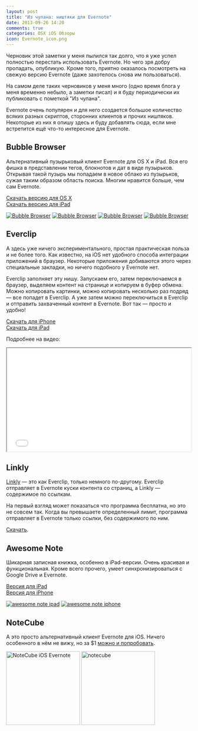 ```yaml
---
layout: post
title: "Из чулана: ништяки для Evernote"
date: 2013-09-26 14:20
comments: true
categories: OSX iOS Обзоры
icon: Evernote_icon.png
---
```

Черновик этой заметки у меня пылился так долго, что я уже успел полностью перестать использовать Evernote. Но чего зря добру пропадать, опубликую. Кроме того, приятно оказалось посмотреть на свежую версию Evernote (даже захотелось снова им пользоваться).

На самом деле таких черновиков у меня много (одно время блога у меня временно небыло, а заметки писал) и я буду периодически их публиковать с пометкой "Из чулана".

Evernote очень популярен и для него создается большое количество всяких разных скриптов, сторонних клиентов и прочих ништяков. Некоторые из них я опишу здесь и буду добавлять сюда, если мне встретится ещё что-то интересное для Evernote.
<!--more-->

## Bubble Browser

Альтернативный пузырьковый клиент Evernote для OS X и iPad. Вся его фишка в представлении тегов, блокнотов и дат в виде пузырьков. Открывая такой пузырь мы попадаем в новое облако из пузырьков, сужая таким образом область поиска. Многим нравится больше, чем сам Evernote.

[Скачать версию для OS X](https://itunes.apple.com/us/app/bubble-browser-for-evernote/id545988675?mt=12)  
[Скачать версию для iPad](https://itunes.apple.com/us/app/bubble-browser-for-evernote/id672206905?ls=1&mt=8)

<a class="screenshot" href="https://www.monosnap.com/image/4dcrcnBJmPu5wtyRJbiggEPj4.png" rel="bubble"><img src="https://www.monosnap.com/image/4dcrcnBJmPu5wtyRJbiggEPj4.png" alt="Bubble Browser" /></a>
<a class="screenshot" href="https://www.monosnap.com/image/y4744n47YmNtUo5dWN1pjZwbI.png" rel="bubble"><img src="https://www.monosnap.com/image/y4744n47YmNtUo5dWN1pjZwbI.png" alt="Bubble Browser" /></a>
<a class="screenshot" href="https://www.monosnap.com/image/9G2E0RaDbTLWfxBlxdBVfLg9h.png" rel="bubble"><img src="https://www.monosnap.com/image/9G2E0RaDbTLWfxBlxdBVfLg9h.png" alt="Bubble Browser" /></a>
<a class="screenshot" href="https://www.monosnap.com/image/TCw2PYNdFINtDKKp5tkqPycJK.png" rel="bubble"><img src="https://www.monosnap.com/image/TCw2PYNdFINtDKKp5tkqPycJK.png" alt="Bubble Browser" /></a>

## Everclip

А здесь уже ничего экспериментального, простая практическая польза и не более того. Как известно, на iOS нет удобного способа интеграции приложений в браузер. Некоторые приложения добиваются этого через специальные закладки, но ничего подобного у Evernote нет.

Everclip заполняет эту нишу. Запускаем его, затем переключаемся в браузер, выделяем контент на странице и копируем в буфер обмена. Можно копировать картинки, можно копировать несколько раз подряд — все попадет в Everclip. А уже затем можно переключиться в Everclip и отправить захваченный контент в Evernote. Вот так — просто и удобно!

[Скачать для iPhone](https://itunes.apple.com/app/id536058926)  
[Скачать для iPad](https://itunes.apple.com/app/id618054123)

Подробнее на видео:

<iframe src="//player.vimeo.com/video/44396882" width="500" height="281" webkitallowfullscreen mozallowfullscreen allowfullscreen></iframe>

## Linkly

[Linkly](https://itunes.apple.com/ru/app/id671487170) — это как Everclip, только немного по-другому. Everclip отправляет в Evernote куски контента со страниц, а Linkly — содержимое по ссылкам.

На первый взгляд может показаться что программа бесплатна, но это не совсем так. Когда вы превышаете определенный лимит, программа отправляет в Evernote только ссылки, без содержимого по ним.

[Скачать](https://itunes.apple.com/ru/app/id671487170).

## Awesome Note

Шикарная записная книжка, особенно в iPad-версии. Очень красивая и функциональная. Кроме всего прочего, умеет синхронизироваться с Google Drive и Evernote.

[Версия для iPad](https://itunes.apple.com/ru/app/id406750496?mt=8)  
[Версия для iPhone](https://itunes.apple.com/ru/app/id320203391?mt=8)

<a class="screenshot" href="http://www.bridworks.com/anote/eng/images/awesomenote/ipad/features/feature01.png" rel="anote"><img src="http://www.bridworks.com/anote/eng/images/awesomenote/ipad/features/feature01.png" alt="awesome note ipad" /></a>
<a class="screenshot" href="http://www.bridworks.com/anote/eng/images/awesomenote/iphone/features/feature05.png" rel="anote"><img src="http://www.bridworks.com/anote/eng/images/awesomenote/iphone/features/feature05.png" alt="awesome note iphone" /></a>

## NoteCube

А это просто альтернативный клиент Evernote для iOS. Ничего особенного в нём не вижу, но за $1 [можно и попробовать](https://itunes.apple.com/us/app/notecube/id657311491).

<a class="screenshot" href="https://www.monosnap.com/image/Z68lkgmZSc53IhaEzTS8sJ9g0.png" rel="notecube"><img style="width: 200px;" src="https://www.monosnap.com/image/Z68lkgmZSc53IhaEzTS8sJ9g0.png" alt="NoteCube iOS Evernote" /></a>
<a class="screenshot" href="https://www.monosnap.com/image/sb2GcknQ6gFTjVKmc16224zE9.png" rel="notecube"><img style="width: 200px;" src="https://www.monosnap.com/image/sb2GcknQ6gFTjVKmc16224zE9.png" alt="notecube" /></a>